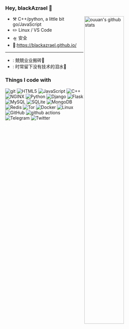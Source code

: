 ### Hey, blackAzrael 🤔

<img align="right" alt="ouuan's github stats" width="50%" src="https://github-readme-stats.vercel.app/api?username=blackAzrael&show_icons=true">


-   :hammer_and_pick: C++/python, a little bit go/JavaScript
-   :pencil2:  Linux / VS Code
-   🛸 安全
-   🦝:https://blackazrael.github.io/
---

-  : 兢兢业业搬砖🤒
-  : 时常留下没有技术的泪水🤣

### Things I code with</h3>
<p>
<img alt="git" src="https://img.shields.io/badge/-Git-F05032?style=flat-square&logo=git&logoColor=white" />

<img alt="HTML5" src="https://img.shields.io/badge/-HTML5-E34F26?style=flat-square&logo=HTML5&logoColor=white" />
<img alt="JavaScript" src="https://img.shields.io/badge/-JavaScript-F7DF1E?style=flat-square&logo=JavaScript&logoColor=white" />
<img alt="C++" src="https://img.shields.io/badge/C++-00599C?style=flat-square&logo=c++&logoColor=white" />


<img alt="NGINX" src="https://img.shields.io/badge/-NGINX-269539?style=flat-square&logo=NGINX&logoColor=white" />

<img alt="Python" src="https://img.shields.io/badge/-Python-3776AB?style=flat-square&logo=python&logoColor=white" />

<img alt="Django" src="https://img.shields.io/badge/-Django-092E20?style=flat-square&logo=Django&logoColor=white" />
<img alt="Flask" src="https://img.shields.io/badge/-Flask-000000?style=flat-square&logo=Flask&logoColor=white" />

<img alt="MySQL" src="https://img.shields.io/badge/-MySQL-4479A1?style=flat-square&logo=MySQL&logoColor=white" />
<img alt="SQLite" src="https://img.shields.io/badge/-SQLite-003B57?style=flat-square&logo=SQLite&logoColor=white" />
<img alt="MongoDB" src="https://img.shields.io/badge/-MongoDB-47A248?style=flat-square&logo=MongoDB&logoColor=white" />
<img alt="Redis" src="https://img.shields.io/badge/-Redis-DC382D?style=flat-square&logo=Redis&logoColor=white" />



<img alt="Tor" src="https://img.shields.io/badge/-Tor-7E4798?style=flat-square&logo=Tor&logoColor=white" />
<img alt="Docker" src="https://img.shields.io/badge/-Docker-46a2f1?style=flat-square&logo=docker&logoColor=white" />

<img alt="Linux" src="https://img.shields.io/badge/-Linux-FCC624?style=flat-square&logo=Linux&logoColor=white" />

<img alt="GitHub" src="https://img.shields.io/badge/-GitHub-181717?style=flat-square&logo=GitHub&logoColor=white" />

<img alt="github actions" src="https://img.shields.io/badge/-Github_Actions-2088FF?style=flat-square&logo=github-actions&logoColor=white" />
<img alt="Telegram" src="https://img.shields.io/badge/-Telegram-2CA5E0?style=flat-square&logo=Telegram&logoColor=white" />
<img alt="Twitter" src="https://img.shields.io/badge/-Twitter-1DA1F2?style=flat-square&logo=Twitter&logoColor=white" />

</p>
